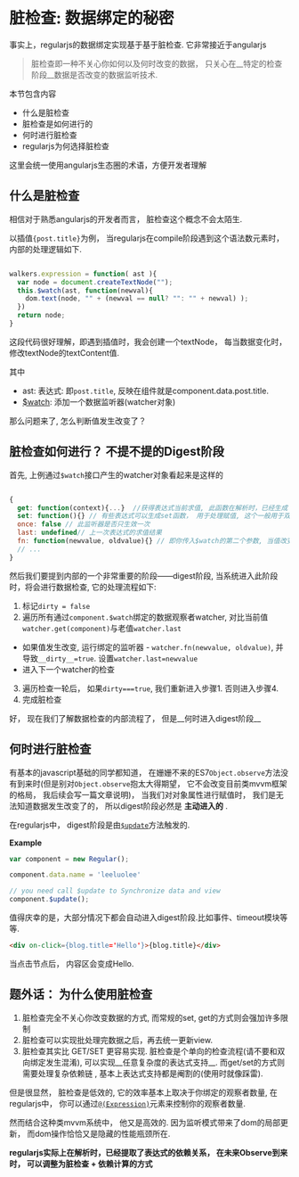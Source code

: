 #  脏检查: 数据绑定的秘密


事实上，regularjs的数据绑定实现基于基于脏检查. 它非常接近于angularjs

> 脏检查即一种不关心你如何以及何时改变的数据， 只关心在__特定的检查阶段__数据是否改变的数据监听技术.

本节包含内容

- 什么是脏检查
- 脏检查是如何进行的
- 何时进行脏检查
- regularjs为何选择脏检查

这里会统一使用angularjs生态圈的术语，方便开发者理解


## 什么是脏检查

相信对于熟悉angularjs的开发者而言， 脏检查这个概念不会太陌生. 

以插值`{post.title}`为例， 当regularjs在compile阶段遇到这个语法数元素时， 内部的处理逻辑如下.

```javascript

walkers.expression = function( ast ){
  var node = document.createTextNode("");
  this.$watch(ast, function(newval){
    dom.text(node, "" + (newval == null? "": "" + newval) );
  })
  return node;
}

```

这段代码很好理解，即遇到插值时，我会创建一个textNode， 每当数据变化时，修改textNode的textContent值.

其中

- ast: 表达式: 即`post.title`, 反映在组件就是component.data.post.title.
- [$watch]({{reference}}?api-zh#watch): 添加一个数据监听器(watcher对象)



那么问题来了, 怎么判断值发生改变了？ 


## 脏检查如何进行？ 不提不提的Digest阶段


首先, 上例通过`$watch`接口产生的watcher对象看起来是这样的

```js

{
  get: function(context){...}  //获得表达式当前求值, 此函数在解析时，已经生成
  set: function(){} // 有些表达式可以生成set函数， 用于处理赋值, 这个一般用于双向绑定的场景
  once: false // 此监听器是否只生效一次
  last: undefined// 上一次表达式的求值结果
  fn: function(newvalue, oldvalue){} // 即你传入$watch的第二个参数, 当值改变时， 会调用此函数
  // ...
}

```


然后我们要提到内部的一个非常重要的阶段——digest阶段, 当系统进入此阶段时，将会进行数据检查, 它的处理流程如下: 


1. 标记`dirty = false`
2. 遍历所有通过`component.$watch`绑定的数据观察者watcher, 对比当前值`watcher.get(component)`与老值`watcher.last`
  - 如果值发生改变, 运行绑定的监听器 - `watcher.fn(newvalue, oldvalue)`, 并导致`__dirty__=true`. 设置`watcher.last=newvalue`
  - 进入下一个watcher的检查
3. 遍历检查一轮后， 如果`dirty===true`, 我们重新进入步骤1. 否则进入步骤4.
4. 完成脏检查

好， 现在我们了解数据检查的内部流程了， 但是__何时进入digest阶段__


## 何时进行脏检查

有基本的javascript基础的同学都知道， 在姗姗不来的ES7`Object.observe`方法没有到来时(但是别对`Object.observe`抱太大得期望， 它不会改变目前类mvvm框架的格局， 我后续会写一篇文章说明)， 当我们对对象属性进行赋值时， 我们是无法知道数据发生改变了的， 所以digest阶段必然是 __主动进入的__ .

在regularjs中， digest阶段是由[`$update`]({{reference}}?api-zh#update)方法触发的.

__Example__

```js
var component = new Regular();

component.data.name = 'leeluolee'

// you need call $update to Synchronize data and view 
component.$update(); 


```


值得庆幸的是，大部分情况下都会自动进入digest阶段.比如事件、timeout模块等等. 

```html
<div on-click={blog.title='Hello'}>{blog.title}</div>
```

当点击节点后， 内容区会变成Hello.





## 题外话： 为什么使用脏检查

1. 脏检查完全不关心你改变数据的方式, 而常规的set, get的方式则会强加许多限制
2. 脏检查可以实现批处理完数据之后，再去统一更新view.
3. 脏检查其实比 GET/SET 更容易实现. 脏检查是个单向的检查流程(请不要和双向绑定发生混淆), 可以实现__任意复杂度的表达式支持__. 而get/set的方式则需要处理复杂依赖链 , 基本上表达式支持都是阉割的(使用时就像踩雷).

但是很显然， 脏检查是低效的, 它的效率基本上取决于你绑定的观察者数量, 在regularjs中， 你可以通过[`@(Expression)`]({{ref}}?syntax-zh#bind-once)元素来控制你的观察者数量.

然而结合这种类mvvm系统中， 他又是高效的. 因为监听模式带来了dom的局部更新， 而dom操作恰恰又是隐藏的性能瓶颈所在.

__regularjs实际上在解析时，已经提取了表达式的依赖关系， 在未来Observe到来时， 可以调整为脏检查 + 依赖计算的方式__




